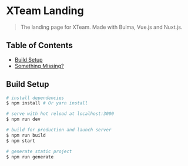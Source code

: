 # XTeam Landing

> The landing page for XTeam.
> Made with Bulma, Vue.js and Nuxt.js.

## Table of Contents

- [Build Setup](#build-setup)
- [Something Missing?](#something-missing)

## Build Setup

``` bash
# install dependencies
$ npm install # Or yarn install

# serve with hot reload at localhost:3000
$ npm run dev

# build for production and launch server
$ npm run build
$ npm start

# generate static project
$ npm run generate
```
